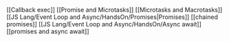 
[[Callback exec]]
[[Promise and Microtasks]]
[[Microtasks and Macrotasks]]
[[JS Lang/Event Loop and Async/HandsOn/Promises|Promises]]
[[chained promises]]
[[JS Lang/Event Loop and Async/HandsOn/Async await]]
[[promises and async await]]








